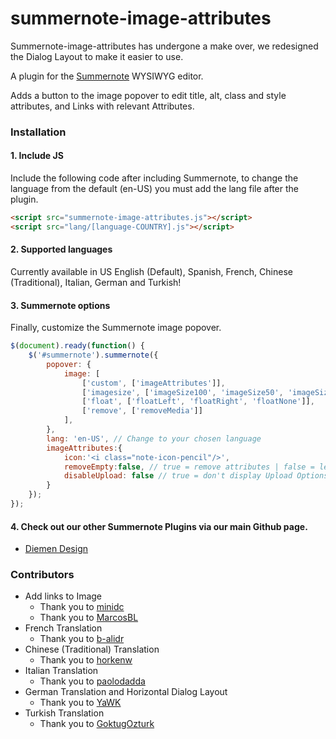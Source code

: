 # summernote-image-attributes

Summernote-image-attributes has undergone a make over, we redesigned the Dialog Layout to make it easier to use.

A plugin for the [Summernote](https://github.com/summernote/summernote/) WYSIWYG editor.

Adds a button to the image popover to edit title, alt, class and style attributes, and Links with relevant Attributes.

### Installation

#### 1. Include JS

Include the following code after including Summernote, to change the language from the default (en-US) you must add the lang file after the plugin.

````html
<script src="summernote-image-attributes.js"></script>
<script src="lang/[language-COUNTRY].js"></script>
````

#### 2. Supported languages
Currently available in US English (Default), Spanish, French, Chinese (Traditional), Italian, German and Turkish!

#### 3. Summernote options
Finally, customize the Summernote image popover.

````javascript
$(document).ready(function() {
    $('#summernote').summernote({
        popover: {
            image: [
                ['custom', ['imageAttributes']],
                ['imagesize', ['imageSize100', 'imageSize50', 'imageSize25']],
                ['float', ['floatLeft', 'floatRight', 'floatNone']],
                ['remove', ['removeMedia']]
            ],
        },
        lang: 'en-US', // Change to your chosen language
        imageAttributes:{
            icon:'<i class="note-icon-pencil"/>',
            removeEmpty:false, // true = remove attributes | false = leave empty if present
            disableUpload: false // true = don't display Upload Options | Display Upload Options
        }
    });
});
````

#### 4. Check out our other Summernote Plugins via our main Github page.
- [Diemen Design](https://github.com/DiemenDesign/)

### Contributors
- Add links to Image
  - Thank you to [minidc](https://github.com/ninidc)
  - Thank you to [MarcosBL](https://github.com/MarcosBL)
- French Translation
  - Thank you to [b-alidr](https://github.com/b-alidra)
- Chinese (Traditional) Translation
  - Thank you to [horkenw](https://github.com/horkenw)
- Italian Translation
  - Thank you to [paolodadda](https://github.com/paolodadda)
- German Translation and Horizontal Dialog Layout
  - Thank you to [YaWK](https://github.com/YaWK)
- Turkish Translation
  - Thank you to [GoktugOzturk](https://github.com/GoktugOzturk)
